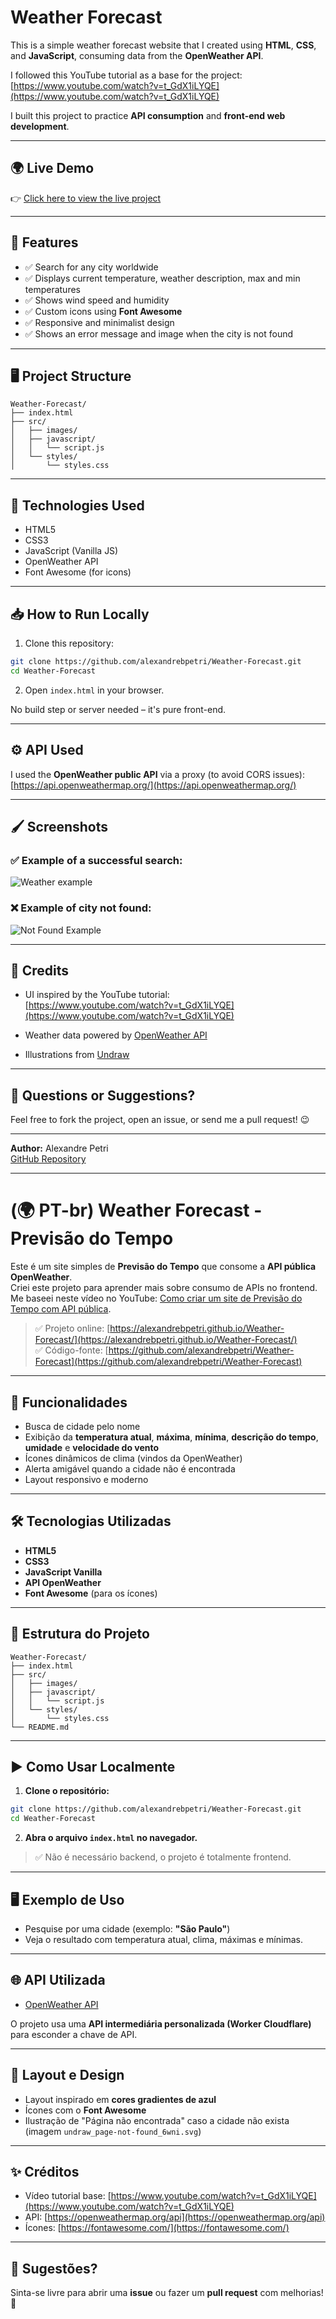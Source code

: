 
# Weather Forecast

This is a simple weather forecast website that I created using **HTML**, **CSS**, and **JavaScript**, consuming data from the **OpenWeather API**.

I followed this YouTube tutorial as a base for the project:  
[https://www.youtube.com/watch?v=t_GdX1iLYQE](https://www.youtube.com/watch?v=t_GdX1iLYQE)

I built this project to practice **API consumption** and **front-end web development**.

---

## 🌍 Live Demo

👉 [Click here to view the live project](https://alexandrebpetri.github.io/Weather-Forecast/)

---

## 📌 Features

- ✅ Search for any city worldwide
- ✅ Displays current temperature, weather description, max and min temperatures
- ✅ Shows wind speed and humidity
- ✅ Custom icons using **Font Awesome**
- ✅ Responsive and minimalist design
- ✅ Shows an error message and image when the city is not found

---

## 🖥️ Project Structure

```
Weather-Forecast/
├── index.html
├── src/
│   ├── images/
│   ├── javascript/
│   │   └── script.js
│   └── styles/
│       └── styles.css
```

---

## 🚀 Technologies Used

- HTML5
- CSS3
- JavaScript (Vanilla JS)
- OpenWeather API
- Font Awesome (for icons)

---

## 📥 How to Run Locally

1. Clone this repository:

```bash
git clone https://github.com/alexandrebpetri/Weather-Forecast.git
cd Weather-Forecast
```

2. Open `index.html` in your browser.

No build step or server needed – it's pure front-end.

---

## ⚙️ API Used

I used the **OpenWeather public API** via a proxy (to avoid CORS issues):  
[https://api.openweathermap.org/](https://api.openweathermap.org/)

---

## 🖌️ Screenshots

### ✅ Example of a successful search:

![Weather example](https://alexandrebpetri.github.io/Weather-Forecast/src/images/favicon.svg)

### ❌ Example of city not found:

![Not Found Example](https://alexandrebpetri.github.io/Weather-Forecast/src/images/undraw_page-not-found_6wni.svg)

---

## 📝 Credits

- UI inspired by the YouTube tutorial:  
[https://www.youtube.com/watch?v=t_GdX1iLYQE](https://www.youtube.com/watch?v=t_GdX1iLYQE)

- Weather data powered by [OpenWeather API](https://openweathermap.org/api)

- Illustrations from [Undraw](https://undraw.co/)

---

## 💬 Questions or Suggestions?

Feel free to fork the project, open an issue, or send me a pull request! 😉

---

**Author:** Alexandre Petri  
[GitHub Repository](https://github.com/alexandrebpetri/Weather-Forecast)

---


# (🌍 PT-br) Weather Forecast - Previsão do Tempo

Este é um site simples de **Previsão do Tempo** que consome a **API pública OpenWeather**.  
Criei este projeto para aprender mais sobre consumo de APIs no frontend.  
Me baseei neste vídeo no YouTube: [Como criar um site de Previsão do Tempo com API pública](https://www.youtube.com/watch?v=t_GdX1iLYQE).

> ✅ Projeto online: [https://alexandrebpetri.github.io/Weather-Forecast/](https://alexandrebpetri.github.io/Weather-Forecast/)  
> ✅ Código-fonte: [https://github.com/alexandrebpetri/Weather-Forecast](https://github.com/alexandrebpetri/Weather-Forecast)

---

## 🚀 Funcionalidades

- Busca de cidade pelo nome
- Exibição da **temperatura atual**, **máxima**, **mínima**, **descrição do tempo**, **umidade** e **velocidade do vento**
- Ícones dinâmicos de clima (vindos da OpenWeather)
- Alerta amigável quando a cidade não é encontrada
- Layout responsivo e moderno

---

## 🛠️ Tecnologias Utilizadas

- **HTML5**
- **CSS3**
- **JavaScript Vanilla**
- **API OpenWeather**
- **Font Awesome** (para os ícones)

---

## 📂 Estrutura do Projeto

```
Weather-Forecast/
├── index.html
├── src/
│   ├── images/
│   ├── javascript/
│   │   └── script.js
│   └── styles/
│       └── styles.css
└── README.md
```

---

## ▶️ Como Usar Localmente

1. **Clone o repositório:**

```bash
git clone https://github.com/alexandrebpetri/Weather-Forecast.git
cd Weather-Forecast
```

2. **Abra o arquivo `index.html` no navegador.**

> ✅ Não é necessário backend, o projeto é totalmente frontend.

---

## 🖥️ Exemplo de Uso

- Pesquise por uma cidade (exemplo: **"São Paulo"**)
- Veja o resultado com temperatura atual, clima, máximas e mínimas.

---

## 🌐 API Utilizada

- [OpenWeather API](https://openweathermap.org/api)

O projeto usa uma **API intermediária personalizada (Worker Cloudflare)** para esconder a chave de API.

---

## 🎨 Layout e Design

- Layout inspirado em **cores gradientes de azul**
- Ícones com o **Font Awesome**
- Ilustração de "Página não encontrada" caso a cidade não exista (imagem `undraw_page-not-found_6wni.svg`)

---

## ✨ Créditos

- Vídeo tutorial base: [https://www.youtube.com/watch?v=t_GdX1iLYQE](https://www.youtube.com/watch?v=t_GdX1iLYQE)
- API: [https://openweathermap.org/api](https://openweathermap.org/api)
- Ícones: [https://fontawesome.com/](https://fontawesome.com/)

---

## 💬 Sugestões?

Sinta-se livre para abrir uma **issue** ou fazer um **pull request** com melhorias! 🚀
